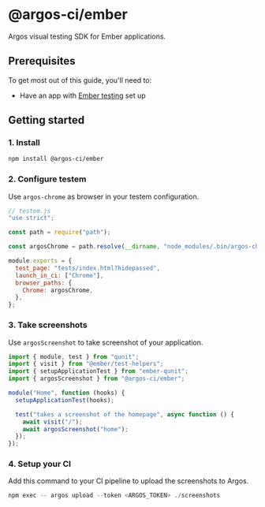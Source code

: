 # @argos-ci/ember

Argos visual testing SDK for Ember applications.

## Prerequisites

To get most out of this guide, you'll need to:

- Have an app with [Ember testing](https://guides.emberjs.com/v3.28.0/testing/) set up

## Getting started

### 1. Install

```sh
npm install @argos-ci/ember
```

### 2. Configure testem

Use `argos-chrome` as browser in your testem configuration.

```js
// testem.js
"use strict";

const path = require("path");

const argosChrome = path.resolve(__dirname, "node_modules/.bin/argos-chrome");

module.exports = {
  test_page: "tests/index.html?hidepassed",
  launch_in_ci: ["Chrome"],
  browser_paths: {
    Chrome: argosChrome,
  },
};
```

### 3. Take screenshots

Use `argosScreenshot` to take screenshot of your application.

```js
import { module, test } from "qunit";
import { visit } from "@ember/test-helpers";
import { setupApplicationTest } from "ember-qunit";
import { argosScreenshot } from "@argos-ci/ember";

module("Home", function (hooks) {
  setupApplicationTest(hooks);

  test("takes a screenshot of the homepage", async function () {
    await visit("/");
    await argosScreenshot("home");
  });
});
```

### 4. Setup your CI

Add this command to your CI pipeline to upload the screenshots to Argos.

```js
npm exec -- argos upload --token <ARGOS_TOKEN> ./screenshots
```
